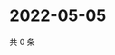 # 2022-05-05

共 0 条

<!-- BEGIN WEIBO -->
<!-- 最后更新时间 Thu May 05 2022 02:16:07 GMT+0800 (China Standard Time) -->

<!-- END WEIBO -->
